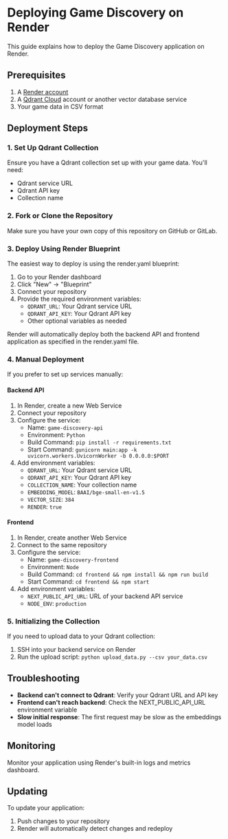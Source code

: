 # Deploying Game Discovery on Render

This guide explains how to deploy the Game Discovery application on Render.

## Prerequisites

1. A [Render account](https://render.com/)
2. A [Qdrant Cloud](https://qdrant.tech/) account or another vector database service
3. Your game data in CSV format

## Deployment Steps

### 1. Set Up Qdrant Collection

Ensure you have a Qdrant collection set up with your game data. You'll need:
- Qdrant service URL
- Qdrant API key
- Collection name

### 2. Fork or Clone the Repository

Make sure you have your own copy of this repository on GitHub or GitLab.

### 3. Deploy Using Render Blueprint

The easiest way to deploy is using the render.yaml blueprint:

1. Go to your Render dashboard
2. Click "New" → "Blueprint"
3. Connect your repository
4. Provide the required environment variables:
   - `QDRANT_URL`: Your Qdrant service URL
   - `QDRANT_API_KEY`: Your Qdrant API key
   - Other optional variables as needed

Render will automatically deploy both the backend API and frontend application as specified in the render.yaml file.

### 4. Manual Deployment

If you prefer to set up services manually:

#### Backend API

1. In Render, create a new Web Service
2. Connect your repository
3. Configure the service:
   - Name: `game-discovery-api`
   - Environment: `Python`
   - Build Command: `pip install -r requirements.txt`
   - Start Command: `gunicorn main:app -k uvicorn.workers.UvicornWorker -b 0.0.0.0:$PORT`
4. Add environment variables:
   - `QDRANT_URL`: Your Qdrant service URL
   - `QDRANT_API_KEY`: Your Qdrant API key
   - `COLLECTION_NAME`: Your collection name
   - `EMBEDDING_MODEL`: `BAAI/bge-small-en-v1.5`
   - `VECTOR_SIZE`: `384`
   - `RENDER`: `true`

#### Frontend

1. In Render, create another Web Service
2. Connect to the same repository
3. Configure the service:
   - Name: `game-discovery-frontend`
   - Environment: `Node`
   - Build Command: `cd frontend && npm install && npm run build`
   - Start Command: `cd frontend && npm start`
4. Add environment variables:
   - `NEXT_PUBLIC_API_URL`: URL of your backend API service
   - `NODE_ENV`: `production`

### 5. Initializing the Collection

If you need to upload data to your Qdrant collection:

1. SSH into your backend service on Render
2. Run the upload script: `python upload_data.py --csv your_data.csv`

## Troubleshooting

- **Backend can't connect to Qdrant**: Verify your Qdrant URL and API key
- **Frontend can't reach backend**: Check the NEXT_PUBLIC_API_URL environment variable
- **Slow initial response**: The first request may be slow as the embeddings model loads

## Monitoring

Monitor your application using Render's built-in logs and metrics dashboard.

## Updating

To update your application:
1. Push changes to your repository
2. Render will automatically detect changes and redeploy 